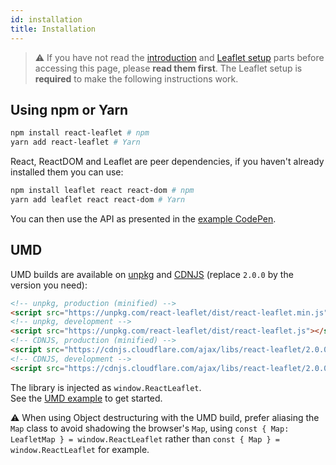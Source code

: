 ```yaml
---
id: installation
title: Installation
---
```


> ⚠️ If you have not read the [introduction](intro.md) and [Leaflet setup](setup.md) parts before accessing this page, please **read them first**. The Leaflet setup is **required** to make the following instructions work.

## Using npm or Yarn

```bash
npm install react-leaflet # npm
yarn add react-leaflet # Yarn
```

React, ReactDOM and Leaflet are peer dependencies, if you haven't already installed them you can use:

```bash
npm install leaflet react react-dom # npm
yarn add leaflet react react-dom # Yarn
```

You can then use the API as presented in the [example CodePen](https://codepen.io/PaulLeCam/pen/gzVmGw).

## UMD

UMD builds are available on [unpkg](https://unpkg.com/) and
[CDNJS](https://cdnjs.com/libraries/react-leaflet) (replace `2.0.0` by the
version you need):

```html
<!-- unpkg, production (minified) -->
<script src="https://unpkg.com/react-leaflet/dist/react-leaflet.min.js"></script>
<!-- unpkg, development -->
<script src="https://unpkg.com/react-leaflet/dist/react-leaflet.js"></script>
<!-- CDNJS, production (minified) -->
<script src="https://cdnjs.cloudflare.com/ajax/libs/react-leaflet/2.0.0/react-leaflet.min.js"></script>
<!-- CDNJS, development -->
<script src="https://cdnjs.cloudflare.com/ajax/libs/react-leaflet/2.0.0/react-leaflet.js"></script>
```

The library is injected as `window.ReactLeaflet`.\
See the [UMD example](https://github.com/PaulLeCam/react-leaflet/blob/master/example/umd.html) to get started.

⚠️ When using Object destructuring with the UMD build, prefer aliasing the `Map` class to avoid shadowing the browser's `Map`, using `const { Map: LeafletMap } = window.ReactLeaflet` rather than `const { Map } = window.ReactLeaflet` for example.
